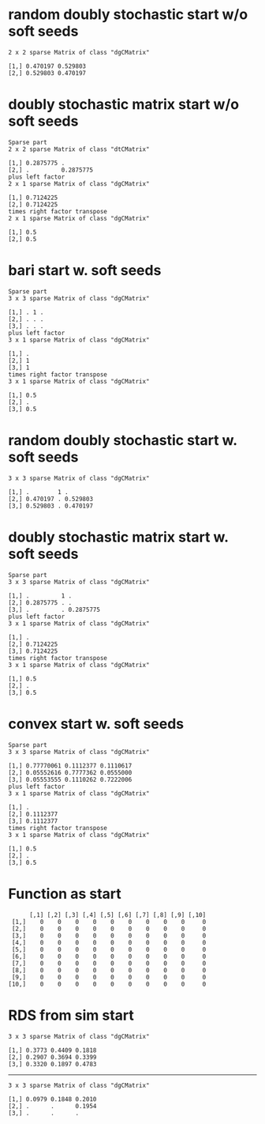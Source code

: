 # random doubly stochastic start w/o soft seeds

    2 x 2 sparse Matrix of class "dgCMatrix"
                          
    [1,] 0.470197 0.529803
    [2,] 0.529803 0.470197

# doubly stochastic matrix start w/o soft seeds

    Sparse part
    2 x 2 sparse Matrix of class "dtCMatrix"
                            
    [1,] 0.2875775 .        
    [2,] .         0.2875775
    plus left factor
    2 x 1 sparse Matrix of class "dgCMatrix"
                  
    [1,] 0.7124225
    [2,] 0.7124225
    times right factor transpose
    2 x 1 sparse Matrix of class "dgCMatrix"
            
    [1,] 0.5
    [2,] 0.5

# bari start w. soft seeds

    Sparse part
    3 x 3 sparse Matrix of class "dgCMatrix"
              
    [1,] . 1 .
    [2,] . . .
    [3,] . . .
    plus left factor
    3 x 1 sparse Matrix of class "dgCMatrix"
          
    [1,] .
    [2,] 1
    [3,] 1
    times right factor transpose
    3 x 1 sparse Matrix of class "dgCMatrix"
            
    [1,] 0.5
    [2,] .  
    [3,] 0.5

# random doubly stochastic start w. soft seeds

    3 x 3 sparse Matrix of class "dgCMatrix"
                            
    [1,] .        1 .       
    [2,] 0.470197 . 0.529803
    [3,] 0.529803 . 0.470197

# doubly stochastic matrix start w. soft seeds

    Sparse part
    3 x 3 sparse Matrix of class "dgCMatrix"
                              
    [1,] .         1 .        
    [2,] 0.2875775 . .        
    [3,] .         . 0.2875775
    plus left factor
    3 x 1 sparse Matrix of class "dgCMatrix"
                  
    [1,] .        
    [2,] 0.7124225
    [3,] 0.7124225
    times right factor transpose
    3 x 1 sparse Matrix of class "dgCMatrix"
            
    [1,] 0.5
    [2,] .  
    [3,] 0.5

# convex start w. soft seeds

    Sparse part
    3 x 3 sparse Matrix of class "dgCMatrix"
                                       
    [1,] 0.77770061 0.1112377 0.1110617
    [2,] 0.05552616 0.7777362 0.0555000
    [3,] 0.05553555 0.1110262 0.7222006
    plus left factor
    3 x 1 sparse Matrix of class "dgCMatrix"
                  
    [1,] .        
    [2,] 0.1112377
    [3,] 0.1112377
    times right factor transpose
    3 x 1 sparse Matrix of class "dgCMatrix"
            
    [1,] 0.5
    [2,] .  
    [3,] 0.5

# Function as start

          [,1] [,2] [,3] [,4] [,5] [,6] [,7] [,8] [,9] [,10]
     [1,]    0    0    0    0    0    0    0    0    0     0
     [2,]    0    0    0    0    0    0    0    0    0     0
     [3,]    0    0    0    0    0    0    0    0    0     0
     [4,]    0    0    0    0    0    0    0    0    0     0
     [5,]    0    0    0    0    0    0    0    0    0     0
     [6,]    0    0    0    0    0    0    0    0    0     0
     [7,]    0    0    0    0    0    0    0    0    0     0
     [8,]    0    0    0    0    0    0    0    0    0     0
     [9,]    0    0    0    0    0    0    0    0    0     0
    [10,]    0    0    0    0    0    0    0    0    0     0

# RDS from sim start

    3 x 3 sparse Matrix of class "dgCMatrix"
                             
    [1,] 0.3773 0.4409 0.1818
    [2,] 0.2907 0.3694 0.3399
    [3,] 0.3320 0.1897 0.4783

---

    3 x 3 sparse Matrix of class "dgCMatrix"
                             
    [1,] 0.0979 0.1848 0.2010
    [2,] .      .      0.1954
    [3,] .      .      .     

